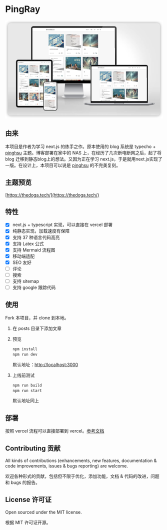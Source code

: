 # PingRay

![预览图](./image/site_preview.png)

## 由来

本项目是作者为学习 next.js 的练手之作。原本使用的 blog 系统是 typecho + [pinghsu](https://github.com/chakhsu/pinghsu) 主题。博客部署在家中的 NAS 上，在经历了几次断电断网之后，起了将 blog 迁移到静态blog上的想法。又因为正在学习 next.js，于是就用next.js实现了一版。在设计上，本项目可以说是 [pinghsu](https://github.com/chakhsu/pinghsu) 的不完美复刻。

## 主题预览

[https://thedoga.tech/](https://thedoga.tech/)

## 特性

- [x] next.js + typescript 实现，可以直接在 vercel 部署
- [x] 纯静态实现，加载速度有保障
- [x] 支持 37 种语言代码高亮
- [x] 支持 Latex 公式
- [x] 支持 Mermaid 流程图
- [x] 移动端适配
- [x] SEO 友好
- [ ] 评论
- [ ] 搜索
- [ ] 支持 sitemap
- [ ] 支持 google 跟踪代码

## 使用

Fork 本项目，并 clone 到本地。

1. 在 posts 目录下添加文章

2. 预览

    ```bash
    npm install 
    npm run dev
    ```

    默认地址：[http://localhost:3000](http://localhost:3000)

3. 上线前测试

    ```bash
    npm run build 
    npm run start
    ```

    默认地址同上

## 部署

按照 vercel 流程可以直接部署到 vercel。[参考文档](https://vercel.com/docs/getting-started-with-vercel/import)


## Contributing 贡献

All kinds of contributions (enhancements, new features, documentation & code improvements, issues & bugs reporting) are welcome.

欢迎各种形式的贡献，包括但不限于优化，添加功能，文档 & 代码的改进，问题和 bugs 的报告。

## License 许可证

Open sourced under the MIT license.

根据 MIT 许可证开源。
